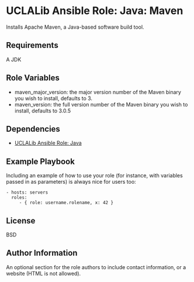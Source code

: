 UCLALib Ansible Role: Java: Maven
=========

Installs Apache Maven, a Java-based software build tool.

Requirements
------------

A JDK

Role Variables
--------------

 * maven_major_version: the major version number of the Maven binary you wish to install, defaults to 3.
 * maven_version: the full version number of the Maven binary you wish to install, defaults to 3.0.5

Dependencies
------------

 * [UCLALib Ansible Role: Java](https://github.com/UCLALibrary/ansible_uclalib_role_java)

Example Playbook
----------------

Including an example of how to use your role (for instance, with variables passed in as parameters) is always nice for users too:

    - hosts: servers
      roles:
         - { role: username.rolename, x: 42 }

License
-------

BSD

Author Information
------------------

An optional section for the role authors to include contact information, or a website (HTML is not allowed).
